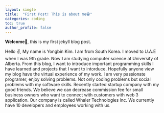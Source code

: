 ```yaml
---
layout: single
title:  "First Post! This is about me😁"
categories: coding
toc: true
author_profile: false
---
```

**Welcome🙌**, this is my first jekyll blog post.

Hello ✌️, 
My name is Yongbin Kim. I am from South Korea. I moved to U.A.E when I was 9th grade. 
Now I am studying computer science at University of Alberta. From this blog, I want to
introduce important programming skills I have learned and projects that I want to intorduce.
Hopefully anyone view my blog have the virtual experience of my work. 
I am very passionate programer, enjoy solving problems. Not only coding problems but
social problems with my software skills. Recently started startup company with my good friends.
We believe we can decrease commission fee for small business owners who want to connect
with customers with web 3 application. Our company is called Whaler Technologies Inc. 
We currently have 10 developers and employees working with us.

